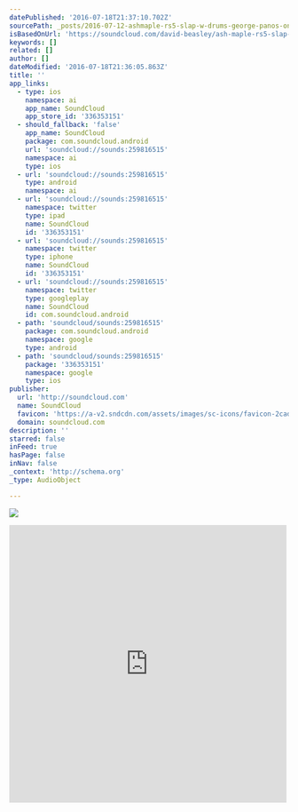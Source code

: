 ```yaml
---
datePublished: '2016-07-18T21:37:10.702Z'
sourcePath: _posts/2016-07-12-ashmaple-rs5-slap-w-drums-george-panos-on-bass-by-new-yor.md
isBasedOnUrl: 'https://soundcloud.com/david-beasley/ash-maple-rs5-slap-w-drums'
keywords: []
related: []
author: []
dateModified: '2016-07-18T21:36:05.863Z'
title: ''
app_links:
  - type: ios
    namespace: ai
    app_name: SoundCloud
    app_store_id: '336353151'
  - should_fallback: 'false'
    app_name: SoundCloud
    package: com.soundcloud.android
    url: 'soundcloud://sounds:259816515'
    namespace: ai
    type: ios
  - url: 'soundcloud://sounds:259816515'
    type: android
    namespace: ai
  - url: 'soundcloud://sounds:259816515'
    namespace: twitter
    type: ipad
    name: SoundCloud
    id: '336353151'
  - url: 'soundcloud://sounds:259816515'
    namespace: twitter
    type: iphone
    name: SoundCloud
    id: '336353151'
  - url: 'soundcloud://sounds:259816515'
    namespace: twitter
    type: googleplay
    name: SoundCloud
    id: com.soundcloud.android
  - path: 'soundcloud/sounds:259816515'
    package: com.soundcloud.android
    namespace: google
    type: android
  - path: 'soundcloud/sounds:259816515'
    package: '336353151'
    namespace: google
    type: ios
publisher:
  url: 'http://soundcloud.com'
  name: SoundCloud
  favicon: 'https://a-v2.sndcdn.com/assets/images/sc-icons/favicon-2cadd14b.ico'
  domain: soundcloud.com
description: ''
starred: false
inFeed: true
hasPage: false
inNav: false
_context: 'http://schema.org'
_type: AudioObject

---
```

![](https://imgflo.herokuapp.com/graph/vahj1ThiexotieMo/3e5db6a3425cfe64ab625301b5f15485/croprotate.jpg?cropheight=2308&cropwidth=4267&degrees=0&input=https%3A%2F%2Fthe-grid-user-content.s3-us-west-2.amazonaws.com%2Fe70175d8-6eae-4069-864e-c392d5de1d37.jpg&x=0&y=433)

<iframe src="https://cdn.embedly.com/widgets/media.html?src=https%3A%2F%2Fw.soundcloud.com%2Fplayer%2F%3Fvisual%3Dtrue%26url%3Dhttp%253A%252F%252Fapi.soundcloud.com%252Ftracks%252F259816515%26show_artwork%3Dtrue&amp;url=https%3A%2F%2Fsoundcloud.com%2Fdavid-beasley%2Fash-maple-rs5-slap-w-drums&amp;image=http%3A%2F%2Fi1.sndcdn.com%2Fartworks-000158862613-830gts-t500x500.jpg&amp;key=b7d04c9b404c499eba89ee7072e1c4f7&amp;type=text%2Fhtml&amp;schema=soundcloud" width="500" height="500" scrolling="no" frameborder="0" allowfullscreen="" style=""></iframe>